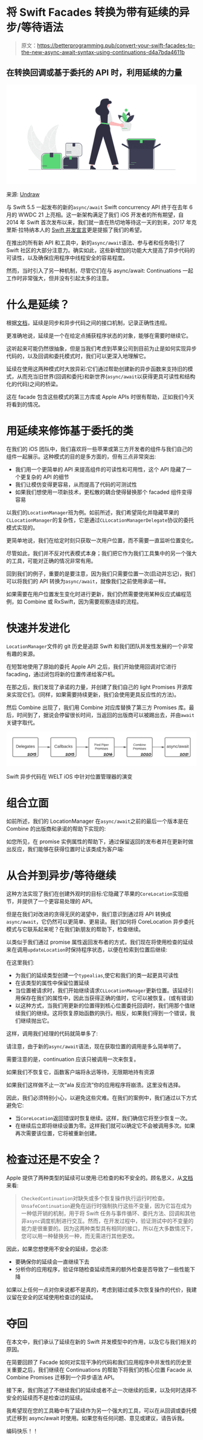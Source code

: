 # 将 Swift Facades 转换为带有延续的异步/等待语法

> 原文：<https://betterprogramming.pub/convert-your-swift-facades-to-the-new-async-await-syntax-using-continuations-d4a7bda4611b>

## 在转换回调或基于委托的 API 时，利用延续的力量

![](img/3329685f4a592b20f5ca510a55a1d930.png)

来源: [Undraw](https://undraw.co/)

与 Swift 5.5 一起发布的新的`async/await` Swift concurrency API 终于在去年 6 月的 WWDC 21 上亮相。这一新架构满足了我们 iOS 开发者的所有期望，自 2014 年 Swift 首次发布以来，我们就一直在热切地等待这一天的到来，2017 年克里斯·拉特纳本人的 [Swift 并发宣言](https://gist.github.com/lattner/31ed37682ef1576b16bca1432ea9f782#part-1-asyncawait-beautiful-asynchronous-apis)更是提振了我们的希望。

在推出的所有新 API 和工具中，新的`async/await`语法、参与者和任务吸引了 Swift 社区的大部分注意力。确实如此，这些新增加的功能大大提高了异步代码的可读性，以及确保应用程序中线程安全的容易程度。

然而，当时引入了另一种机制，尽管它们在与 async/await: Continuations 一起工作时非常强大，但并没有引起太多的注意。

# 什么是延续？

根据[文档](https://developer.apple.com/documentation/swift/checkedcontinuation)，延续是同步和异步代码之间的接口机制，记录正确性违规。

更准确地说，延续是一个在给定点捕获程序状态的对象，能够在需要时继续它。

这听起来可能仍然很抽象，但是当我们考虑到苹果公司到目前为止是如何实现异步代码的，以及回调和委托模式时，我们可以更深入地理解它。

延续在使用这两种模式时大放异彩:它们通过帮助创建新的异步函数来支持旧的模式，从而充当旧世界(回调和委托)和新世界(`async/await`以获得更具可读性和结构化的代码)之间的桥梁。

这在 facade 包含这些模式的第三方库或 Apple APIs 时很有帮助，正如我们今天将看到的情况。

# 用延续来修饰基于委托的类

在我们的 iOS 团队中，我们喜欢将一些苹果或第三方开发者的组件与我们自己的组件一起展示。这种模式的目的是多方面的，但有三点非常突出:

*   我们用一个更简单的 API 来提高组件的可读性和可用性，这个 API 隐藏了一个更复杂的 API 的细节
*   我们让模仿变得更容易，从而提高了代码的可测试性
*   如果我们想使用一项新技术，更松散的耦合使得替换那个 facaded 组件变得容易

以我们的`LocationManager`班为例。如前所述，我们希望简化并隐藏苹果的`CLLocationManager`的复杂性，它是通过`CLLocationManagerDelegate`协议的委托模式实现的。

更简单地说，我们在给定时刻只获取一次用户位置，而不需要一直监听位置变化。

尽管如此，我们并不反对代表模式本身；我们把它作为我们工具集中的另一个强大的工具，可能对正确的情况非常有用。

回到我们的例子，重要的是要注意，因为我们只需要位置一次(启动并忘记)，我们可以将我们的 API 转换为`async/await`，就像我们之前使用承诺一样。

如果需要在用户位置发生变化时进行更新，我们仍然需要使用某种反应式编程范例，如 Combine 或 RxSwift，因为需要观察连续的流程。

# 快速并发进化

`LocationManager`文件的 git 历史是追踪 Swift 和我们团队并发性发展的一个非常有趣的来源。

在短暂地使用了原始的委托 Apple API 之后，我们开始使用回调对它进行 facading，通过闭包将新的位置传递给客户机。

在那之后，我们发现了承诺的力量，并创建了我们自己的 light Promises 开源库来实现它们。(同样，如果需要持续更新，我们会使用更具反应性的方法)。

然后 Combine 出现了，我们用 Combine 对应库替换了第三方 Promises 库。最后，时间到了，据说会停留很长时间，当返回的出版商可以被踢出去，并由`await`关键字取代。

![](img/f885fdba11dfb4a52ee5c690dc1827b4.png)

Swift 异步代码在 WELT iOS 中针对位置管理器的演变

# 组合立面

如前所述，我们的 LocationManager 在`async/await`之前的最后一个版本是在 Combine 的出版商和承诺的帮助下实现的:

如您所见，在 promise 实例属性的帮助下，通过保留返回的发布者并在更新时做出反应，我们能够在获得位置时让该类成为客户端:

# 从合并到异步/等待继续

这种方法实现了我们在创建外观时的目标:它隐藏了苹果的`CoreLocation`实现细节，并提供了一个更容易处理的 API。

但是在我们对改进的贪得无厌的渴望中，我们意识到通过将 API 转换成`async/await`，它仍然可以更简单、更易读。我们如何将 CoreLocation 异步委托模式与它联系起来呢？在我们新朋友的帮助下，检查继续。

以类似于我们通过 promise 属性返回发布者的方式，我们现在将使用检查的延续来在调用`updateLocation`时保持程序状态，以便在检索到位置后继续:

在这里我们:

*   为我们的延续类型创建一个`typealias`,使它和我们的类一起更具可读性
*   在该类型的属性中保留位置延续
*   当位置被请求时，我们开始继续请求`CLLocationManager`更新位置。该延续引用保存在我们的属性中，因此当获得正确的值时，它可以被恢复。(或有错误)
*   以这种方式，当我们用更新的位置得到核心位置委托回调时，我们用那个值继续我们的继续。这将恢复原始函数的执行。相反，如果我们得到一个错误，我们继续抛出它。

这样，调用我们经理的代码就简单多了:

请注意，由于新的`async/await`语法，现在获取位置的调用是多么简单明了。

需要注意的是，continuation 应该只被调用一次来恢复。

如果我们不恢复它，函数客户端将永远等待，无限期地持有资源

如果我们这样做不止一次“ala 反应流”你的应用程序将崩溃。这里没有选择。

因此，我们必须特别小心，以避免这些灾难。在我们的案例中，我们通过以下方式避免它:

*   当`CoreLocation`返回错误时恢复继续。这样，我们确信它将至少恢复一次。
*   在继续后立即将继续设置为零。这样我们就可以确定它不会被调用多次。如果再次需要该位置，它将被重新创建。

# 检查过还是不安全？

Apple 提供了两种类型的延续可以使用:已检查的和不安全的。顾名思义，从[文档](https://developer.apple.com/documentation/swift/checkedcontinuation)来看:

> `CheckedContinuation`对缺失或多个恢复操作执行运行时检查。`UnsafeContinuation`避免在运行时强制执行这些不变量，因为它旨在成为一种低开销的机制，用于将 Swift 任务与事件循环、委托方法、回调和其他非`async`调度机制进行交互。然而，在开发过程中，验证测试中的不变量的能力是很重要的。因为这两种类型具有相同的接口，所以在大多数情况下，您可以用一种替换另一种，而无需进行其他更改。

因此，如果您想使用不安全的延续，您必须:

*   要确保你的延续会一直继续下去
*   分析你的应用程序，验证伴随检查延续而来的额外检查是否导致了一些性能下降

如果以上任何一点对你来说都不是真的，考虑到错过或多次恢复操作的代价，我建议留在安全的区域使用检查过的延续。

# **夺回**

在本文中，我们承认了延续在新的 Swift 并发模型中的作用，以及它与我们相关的原因。

在简要回顾了 Facade 如何对实现干净的代码和我们应用程序中并发性的历史至关重要之后，我们继续在 Continuations 的帮助下将我们的核心位置 Facade 从 Combine Promises 迁移到一个异步语法 API。

接下来，我们陈述了不继续我们的延续或者不止一次继续的后果，以及何时选择不安全的延续而不是检查过的延续。

我希望现在您的工具箱中有了延续作为另一个强大的工具，可以在从回调或委托模式迁移到 async/await 时使用。如果您有任何问题、意见或建议，请告诉我。

编码快乐！！